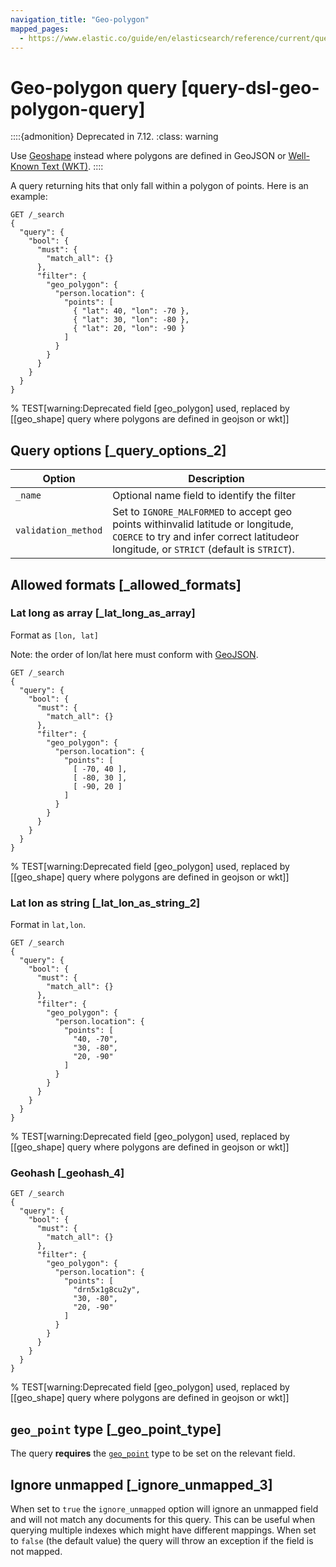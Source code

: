 ```yaml
---
navigation_title: "Geo-polygon"
mapped_pages:
  - https://www.elastic.co/guide/en/elasticsearch/reference/current/query-dsl-geo-polygon-query.html
---
```


# Geo-polygon query [query-dsl-geo-polygon-query]


::::{admonition} Deprecated in 7.12.
:class: warning

Use [Geoshape](/reference/query-languages/query-dsl-geo-shape-query.md) instead where polygons are defined in GeoJSON or [Well-Known Text (WKT)](http://docs.opengeospatial.org/is/18-010r7/18-010r7.html).
::::


A query returning hits that only fall within a polygon of points. Here is an example:

```console
GET /_search
{
  "query": {
    "bool": {
      "must": {
        "match_all": {}
      },
      "filter": {
        "geo_polygon": {
          "person.location": {
            "points": [
              { "lat": 40, "lon": -70 },
              { "lat": 30, "lon": -80 },
              { "lat": 20, "lon": -90 }
            ]
          }
        }
      }
    }
  }
}
```
% TEST[warning:Deprecated field [geo_polygon] used, replaced by [[geo_shape] query where polygons are defined in geojson or wkt]]


## Query options [_query_options_2]

| Option | Description |
| --- | --- |
| `_name` | Optional name field to identify the filter |
| `validation_method` | Set to `IGNORE_MALFORMED` to accept geo points withinvalid latitude or longitude, `COERCE` to try and infer correct latitudeor longitude, or `STRICT` (default is `STRICT`). |


## Allowed formats [_allowed_formats]


### Lat long as array [_lat_long_as_array]

Format as `[lon, lat]`

Note: the order of lon/lat here must conform with [GeoJSON](http://geojson.org/).

```console
GET /_search
{
  "query": {
    "bool": {
      "must": {
        "match_all": {}
      },
      "filter": {
        "geo_polygon": {
          "person.location": {
            "points": [
              [ -70, 40 ],
              [ -80, 30 ],
              [ -90, 20 ]
            ]
          }
        }
      }
    }
  }
}
```
% TEST[warning:Deprecated field [geo_polygon] used, replaced by [[geo_shape] query where polygons are defined in geojson or wkt]]


### Lat lon as string [_lat_lon_as_string_2]

Format in `lat,lon`.

```console
GET /_search
{
  "query": {
    "bool": {
      "must": {
        "match_all": {}
      },
      "filter": {
        "geo_polygon": {
          "person.location": {
            "points": [
              "40, -70",
              "30, -80",
              "20, -90"
            ]
          }
        }
      }
    }
  }
}
```
% TEST[warning:Deprecated field [geo_polygon] used, replaced by [[geo_shape] query where polygons are defined in geojson or wkt]]


### Geohash [_geohash_4]

```console
GET /_search
{
  "query": {
    "bool": {
      "must": {
        "match_all": {}
      },
      "filter": {
        "geo_polygon": {
          "person.location": {
            "points": [
              "drn5x1g8cu2y",
              "30, -80",
              "20, -90"
            ]
          }
        }
      }
    }
  }
}
```
% TEST[warning:Deprecated field [geo_polygon] used, replaced by [[geo_shape] query where polygons are defined in geojson or wkt]]


## `geo_point` type [_geo_point_type]

The query **requires** the [`geo_point`](/reference/elasticsearch/mapping-reference/geo-point.md) type to be set on the relevant field.


## Ignore unmapped [_ignore_unmapped_3]

When set to `true` the `ignore_unmapped` option will ignore an unmapped field and will not match any documents for this query. This can be useful when querying multiple indexes which might have different mappings. When set to `false` (the default value) the query will throw an exception if the field is not mapped.

